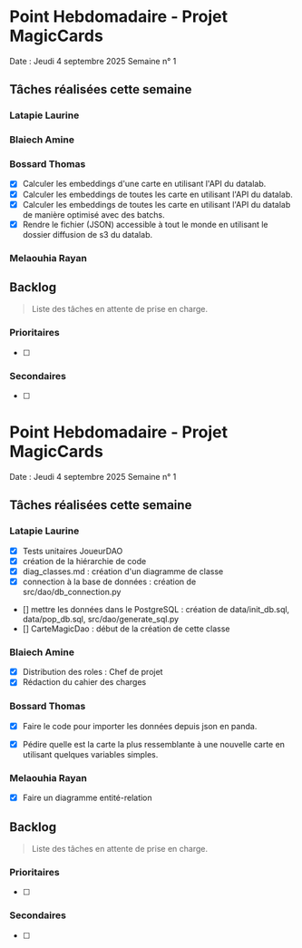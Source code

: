 # Point Hebdomadaire - Projet MagicCards

Date : Jeudi 4 septembre 2025
Semaine n° 1

## Tâches réalisées cette semaine

### Latapie Laurine



###  Blaiech Amine


### Bossard Thomas

- [x] Calculer les embeddings d'une carte en utilisant l'API du datalab.
- [x] Calculer les embeddings de toutes les carte en utilisant l'API du datalab.
- [x] Calculer les embeddings de toutes les carte en utilisant l'API du datalab de manière optimisé avec des batchs.
- [x] Rendre le fichier (JSON) accessible à tout le monde en utilisant le dossier diffusion de s3 du datalab.

### Melaouhia Rayan



## Backlog

> Liste des tâches en attente de prise en charge.

### Prioritaires

- [ ] 

### Secondaires

- [ ] 
# Point Hebdomadaire - Projet MagicCards

Date : Jeudi 4 septembre 2025
Semaine n° 1

## Tâches réalisées cette semaine

### Latapie Laurine

- [x] Tests unitaires JoueurDAO
- [x] création de la hiérarchie de code
- [x] diag_classes.md : création d'un diagramme de classe
- [x] connection à la base de données : création de src/dao/db_connection.py
- [] mettre les données dans le PostgreSQL : création de data/init_db.sql, data/pop_db.sql, src/dao/generate_sql.py 
- [] CarteMagicDao : début de la création de cette classe


###  Blaiech Amine

- [x] Distribution des roles : Chef de projet
- [x] Rédaction du cahier des charges

### Bossard Thomas

- [x] Faire le code pour importer les données depuis json en panda.
- [x] Pédire quelle est la carte la plus ressemblante à une nouvelle carte en utilisant quelques variables simples.


### Melaouhia Rayan

- [x] Faire un diagramme entité-relation


## Backlog

> Liste des tâches en attente de prise en charge.

### Prioritaires

- [ ] 

### Secondaires

- [ ] 
